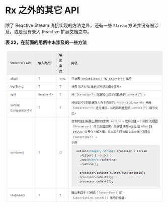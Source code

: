 # Rx 之外的其它 API

除了 Reactive Stream 直接实现的方法之外，还有一些 `Stream` 方法并没有被涉及，或是没有录入 Reactive 扩展文档之中。

**表 22，在前面的用例中未涉及的一些方法**

![](images/42.png)